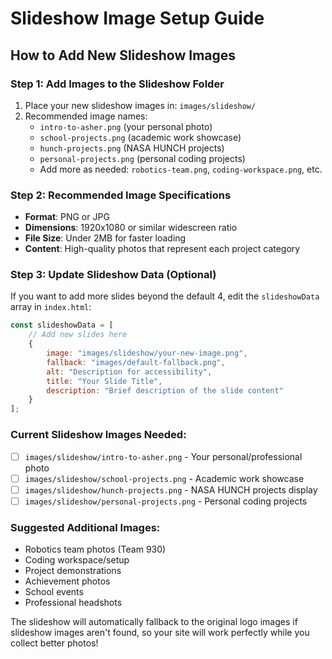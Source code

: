 # Slideshow Image Setup Guide

## How to Add New Slideshow Images

### Step 1: Add Images to the Slideshow Folder
1. Place your new slideshow images in: `images/slideshow/`
2. Recommended image names:
   - `intro-to-asher.png` (your personal photo)
   - `school-projects.png` (academic work showcase)
   - `hunch-projects.png` (NASA HUNCH projects)
   - `personal-projects.png` (personal coding projects)
   - Add more as needed: `robotics-team.png`, `coding-workspace.png`, etc.

### Step 2: Recommended Image Specifications
- **Format**: PNG or JPG
- **Dimensions**: 1920x1080 or similar widescreen ratio
- **File Size**: Under 2MB for faster loading
- **Content**: High-quality photos that represent each project category

### Step 3: Update Slideshow Data (Optional)
If you want to add more slides beyond the default 4, edit the `slideshowData` array in `index.html`:

```javascript
const slideshowData = [
    // Add new slides here
    {
        image: "images/slideshow/your-new-image.png",
        fallback: "images/default-fallback.png",
        alt: "Description for accessibility",
        title: "Your Slide Title",
        description: "Brief description of the slide content"
    }
];
```

### Current Slideshow Images Needed:
- [ ] `images/slideshow/intro-to-asher.png` - Your personal/professional photo
- [ ] `images/slideshow/school-projects.png` - Academic work showcase
- [ ] `images/slideshow/hunch-projects.png` - NASA HUNCH projects display
- [ ] `images/slideshow/personal-projects.png` - Personal coding projects

### Suggested Additional Images:
- Robotics team photos (Team 930)
- Coding workspace/setup
- Project demonstrations
- Achievement photos
- School events
- Professional headshots

The slideshow will automatically fallback to the original logo images if slideshow images aren't found, so your site will work perfectly while you collect better photos!
